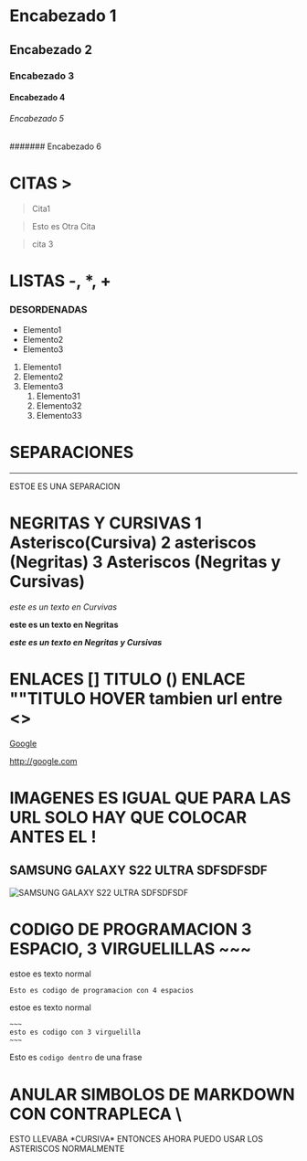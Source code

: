 # Encabezado 1 #
## Encabezado 2
### Encabezado 3
#### Encabezado 4 
###### Encabezado 5
####### Encabezado 6

# CITAS >
> Cita1

> Esto es Otra Cita

> cita 3

# LISTAS -, *, +
### DESORDENADAS
- Elemento1
- Elemento2
- Elemento3


1. Elemento1
2. Elemento2
3. Elemento3
    1. Elemento31
    2. Elemento32
    3. Elemento33

# SEPARACIONES
--- 
ESTOE ES UNA SEPARACION

# NEGRITAS Y CURSIVAS 1 Asterisco(Cursiva) 2 asteriscos (Negritas) 3 Asteriscos (Negritas y Cursivas)
*este es un texto en Curvivas*

**este es un texto en Negritas**

***este es un texto en Negritas y Cursivas***

# ENLACES [] TITULO () ENLACE ""TITULO HOVER tambien url entre <>
[Google](http://google.com "Entre a Google")

<http://google.com>

# IMAGENES ES IGUAL QUE PARA LAS URL SOLO HAY QUE COLOCAR ANTES EL !
## SAMSUNG GALAXY S22 ULTRA SDFSDFSDF
![SAMSUNG GALAXY S22 ULTRA SDFSDFSDF](https://img.global.news.samsung.com/latin/wp-content/uploads/2023/03/031_lifestyle_galaxy_s23ultra_green-e1686754741668.jpg)

# CODIGO DE PROGRAMACION 3 ESPACIO, 3 VIRGUELILLAS ~~~
estoe es texto normal

    Esto es codigo de programacion con 4 espacios

estoe es texto normal

    ~~~
    esto es codigo con 3 virguelilla
    ~~~

Esto es `codigo dentro` de una frase

# ANULAR SIMBOLOS DE MARKDOWN CON CONTRAPLECA \
ESTO LLEVABA \*CURSIVA* ENTONCES AHORA PUEDO USAR LOS ASTERISCOS NORMALMENTE

